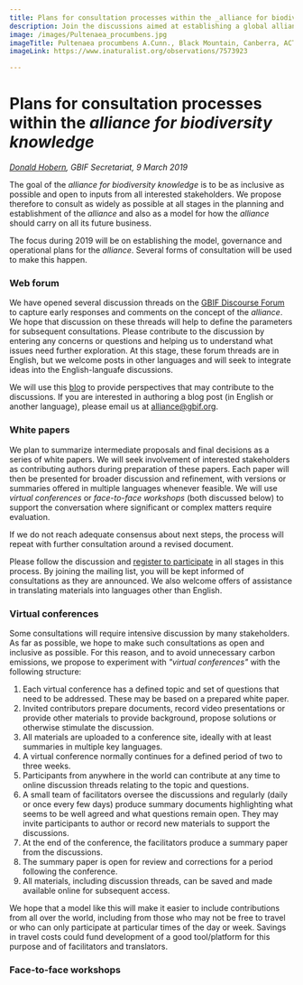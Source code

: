 ```yaml
---
title: Plans for consultation processes within the _alliance for biodiversity knowledge_
description: Join the discussions aimed at establishing a global alliance for biodiversity knowledge
image: /images/Pultenaea_procumbens.jpg
imageTitle: Pultenaea procumbens A.Cunn., Black Mountain, Canberra, ACT, 12 October 2010. Photo by Donald Hobern CC BY 4.0.
imageLink: https://www.inaturalist.org/observations/7573923

---
```

# Plans for consultation processes within the _alliance for biodiversity knowledge_
_[Donald Hobern](mailto:dhobern@gbif.org), GBIF Secretariat, 9 March 2019_

The goal of the _alliance for biodiversity knowledge_ is to be as inclusive as possible and open to inputs from all interested stakeholders. We propose therefore to consult as widely as possible at all stages in the planning and establishment of the _alliance_ and also as a model for how the _alliance_ should carry on all its future business.

The focus during 2019 will be on establishing the model, governance and operational plans for the _alliance_. Several forms of consultation will be used to make this happen.

### Web forum

We have opened several discussion threads on the [GBIF Discourse Forum](../../discussion/) to capture early responses and comments on the concept of the _alliance_. We hope that discussion on these threads will help to define the parameters for subsequent consultations. Please contribute to the discussion by entering any concerns or questions and helping us to understand what issues need further exploration. At this stage, these forum threads are in English, but we welcome posts in other languages and will seek to integrate ideas into the English-languafe discussions.

We will use this [blog](../) to provide perspectives that may contribute to the discussions. If you are interested in authoring a blog post (in English or another language), please email us at [alliance@gbif.org](mailto:alliance@gbif.org).

### White papers

We plan to summarize intermediate proposals and final decisions as a series of white papers. We will seek involvement of interested stakeholders as contributing authors during preparation of these papers. Each paper will then be presented for broader discussion and refinement, with versions or summaries offered in multiple languages whenever feasible. We will use _virtual conferences_ or _face-to-face workshops_ (both discussed below) to support the conversation where significant or complex matters require evaluation. 

If we do not reach adequate consensus about next steps, the process will repeat with further consultation around a revised document.

Please follow the discussion and [register to participate](../../sign/) in all stages in this process. By joining the mailing list, you will be kept informed of consultations as they are announced. We also welcome offers of assistance in translating materials into languages other than English.

### Virtual conferences

Some consultations will require intensive discussion by many stakeholders. As far as possible, we hope to make such consultations as open and inclusive as possible. For this reason, and to avoid unnecessary carbon emissions, we propose to experiment with _"virtual conferences"_ with the following structure:

1. Each virtual conference has a defined topic and set of questions that need to be addressed. These may be based on a prepared white paper.
2. Invited contributors prepare documents, record video presentations or provide other materials to provide background, propose solutions or otherwise stimulate the discussion.
3. All materials are uploaded to a conference site, ideally with at least summaries in multiple key languages.
4. A virtual conference normally continues for a defined period of two to three weeks.
5. Participants from anywhere in the world can contribute at any time to online discussion threads relating to the topic and questions.
6. A small team of facilitators oversee the discussions and regularly (daily or once every few days) produce summary documents highlighting what seems to be well agreed and what questions remain open. They may invite participants to author or record new materials to support the discussions.
7. At the end of the conference, the facilitators produce a summary paper from the discussions.
8. The summary paper is open for review and corrections for a period following the conference.
9. All materials, including discussion threads, can be saved and made available online for subsequent access. 

We hope that a model like this will make it easier to include contributions from all over the world, including from those who may not be free to travel or who can only participate at particular times of the day or week. Savings in travel costs could fund development of a good tool/platform for this purpose and of facilitators and translators.

### Face-to-face workshops
